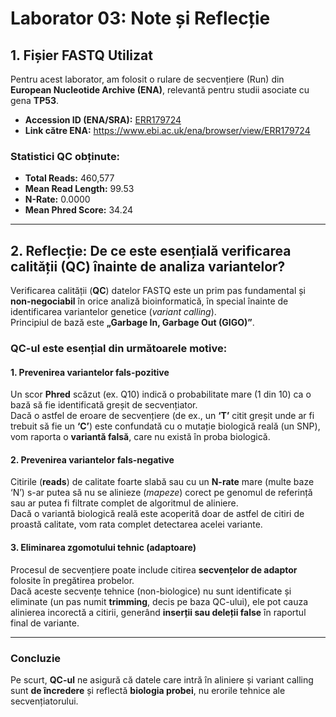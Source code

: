 # Laborator 03: Note și Reflecție

## 1. Fișier FASTQ Utilizat

Pentru acest laborator, am folosit o rulare de secvențiere (Run) din **European Nucleotide Archive (ENA)**, relevantă pentru studii asociate cu gena **TP53**.

- **Accession ID (ENA/SRA):** [ERR179724](https://www.ebi.ac.uk/ena/browser/view/ERR179724)  
- **Link către ENA:** https://www.ebi.ac.uk/ena/browser/view/ERR179724  

### Statistici QC obținute:
- **Total Reads:** 460,577  
- **Mean Read Length:** 99.53  
- **N-Rate:** 0.0000  
- **Mean Phred Score:** 34.24  

---

## 2. Reflecție: De ce este esențială verificarea calității (QC) înainte de analiza variantelor?

Verificarea calității (**QC**) datelor FASTQ este un prim pas fundamental și **non-negociabil** în orice analiză bioinformatică, în special înainte de identificarea variantelor genetice (*variant calling*).  
Principiul de bază este **„Garbage In, Garbage Out (GIGO)”**.

### QC-ul este esențial din următoarele motive:

####  1. Prevenirea variantelor fals-pozitive
Un scor **Phred** scăzut (ex. Q10) indică o probabilitate mare (1 din 10) ca o bază să fie identificată greșit de secvențiator.  
Dacă o astfel de eroare de secvențiere (de ex., un **‘T’** citit greșit unde ar fi trebuit să fie un **‘C’**) este confundată cu o mutație biologică reală (un SNP), vom raporta o **variantă falsă**, care nu există în proba biologică.

####  2. Prevenirea variantelor fals-negative
Citirile (**reads**) de calitate foarte slabă sau cu un **N-rate** mare (multe baze ‘N’) s-ar putea să nu se alinieze (*mapeze*) corect pe genomul de referință sau ar putea fi filtrate complet de algoritmul de aliniere.  
Dacă o variantă biologică reală este acoperită doar de astfel de citiri de proastă calitate, vom rata complet detectarea acelei variante.

####  3. Eliminarea zgomotului tehnic (adaptoare)
Procesul de secvențiere poate include citirea **secvențelor de adaptor** folosite în pregătirea probelor.  
Dacă aceste secvențe tehnice (non-biologice) nu sunt identificate și eliminate (un pas numit **trimming**, decis pe baza QC-ului), ele pot cauza alinierea incorectă a citirii, generând **inserții sau deleții false** în raportul final de variante.

---

###  Concluzie
Pe scurt, **QC-ul** ne asigură că datele care intră în aliniere și variant calling sunt **de încredere** și reflectă **biologia probei**, nu erorile tehnice ale secvențiatorului.
